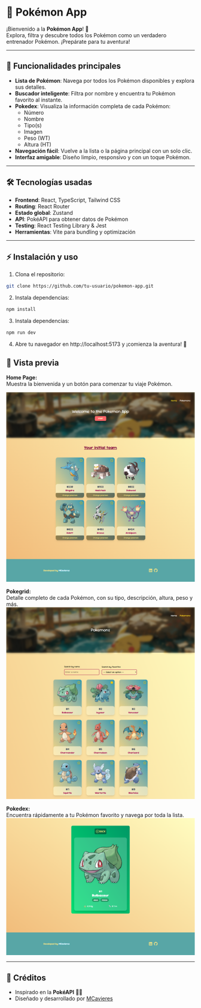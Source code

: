 # 🐾 Pokémon App

¡Bienvenido a la **Pokémon App**! 🎉  
Explora, filtra y descubre todos los Pokémon como un verdadero entrenador Pokémon. ¡Prepárate para tu aventura!

---

## 🎯 Funcionalidades principales

-   **Lista de Pokémon**: Navega por todos los Pokémon disponibles y explora sus detalles.
-   **Buscador inteligente**: Filtra por nombre y encuentra tu Pokémon favorito al instante.
-   **Pokedex**: Visualiza la información completa de cada Pokémon:
    -   Número
    -   Nombre
    -   Tipo(s)
    -   Imagen
    -   Peso (WT)
    -   Altura (HT)
-   **Navegación fácil**: Vuelve a la lista o la página principal con un solo clic.
-   **Interfaz amigable**: Diseño limpio, responsivo y con un toque Pokémon.

---

## 🛠 Tecnologías usadas

-   **Frontend**: React, TypeScript, Tailwind CSS
-   **Routing**: React Router
-   **Estado global**: Zustand
-   **API**: PokéAPI para obtener datos de Pokémon
-   **Testing**: React Testing Library & Jest
-   **Herramientas**: Vite para bundling y optimización

---

## ⚡ Instalación y uso

1. Clona el repositorio:

```bash
git clone https://github.com/tu-usuario/pokemon-app.git
```

2. Instala dependencias:

```bash
npm install
```

3. Instala dependencias:

```bash
npm run dev
```

4. Abre tu navegador en http://localhost:5173
   y ¡comienza la aventura! 🚀

## 🌟 Vista previa

**Home Page:**  
Muestra la bienvenida y un botón para comenzar tu viaje Pokémon.

![indexPage](./images/img-1.png)

**Pokegrid:**  
Detalle completo de cada Pokémon, con su tipo, descripción, altura, peso y más.
![pokegrid](./images/img-2.png)

**Pokedex:**  
Encuentra rápidamente a tu Pokémon favorito y navega por toda la lista.
![pokedex](./images/img-3.png)

---

## 🎉 Créditos

-   Inspirado en la **PokéAPI** 🐱‍👤
-   Diseñado y desarrollado por [MCavieres](https://www.linkedin.com/in/macarena-cavieres-rubio/)
